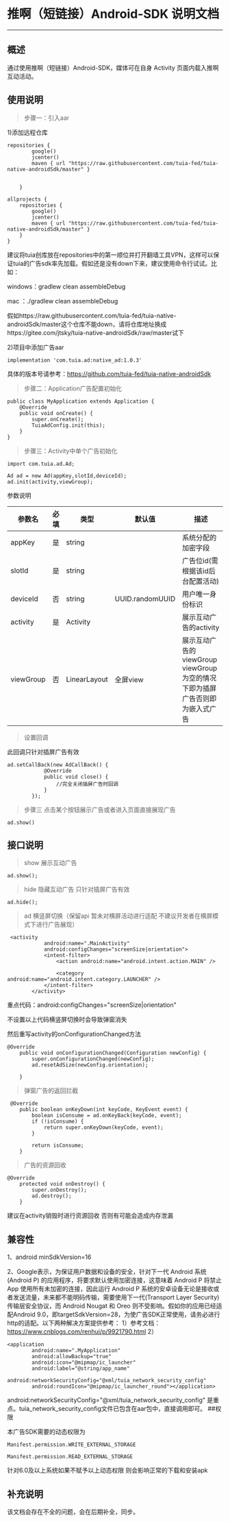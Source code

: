 # 推啊（短链接）Android-SDK 说明文档

---

## 概述

通过使用推啊（短链接）Android-SDK，媒体可在自身 Activity 页面内载入推啊互动活动。

## 使用说明

> 步骤一：引入aar

1)添加远程仓库
```
repositories {
        google()
        jcenter()
        maven { url "https://raw.githubusercontent.com/tuia-fed/tuia-native-androidSdk/master" }
      

    }
```
```
allprojects {
    repositories {
        google()
        jcenter()
        maven { url "https://raw.githubusercontent.com/tuia-fed/tuia-native-androidSdk/master" }
    }
}
```

建议将tuia创库放在repositories中的第一顺位并打开翻墙工具VPN，这样可以保证tuia的广告sdk率先加载。假如还是没有down下来，建议使用命令行试试。比如：

windows：gradlew clean assembleDebug

mac ：./gradlew clean assembleDebug

假如https://raw.githubusercontent.com/tuia-fed/tuia-native-androidSdk/master这个仓库不能down，请将仓库地址换成https://gitee.com/jtsky/tuia-native-androidSdk/raw/master试下

2)项目中添加广告aar
```
implementation 'com.tuia.ad:native_ad:1.0.3'
```
具体的版本号请参考：https://github.com/tuia-fed/tuia-native-androidSdk


> 步骤二：Application广告配置初始化
```
public class MyApplication extends Application {
    @Override
    public void onCreate() {
        super.onCreate();
        TuiaAdConfig.init(this);
    }
}
```

> 步骤三：Activity中单个广告初始化
```
import com.tuia.ad.Ad;

Ad ad = new Ad(appKey,slotId,deviceId);
ad.init(activity,viewGroup);
```

参数说明

| 参数名 | 必填 | 类型   | 默认值 |          描述               |
| ------ | :--: | ------ | --------- | ------------------ |
| appKey |  是  | string |  | 系统分配的加密字段 |
| slotId |  是  | string |  | 广告位id(需根据该id后台配置活动) |
| deviceId |  否  | string |  UUID.randomUUID | 用户唯一身份标识 |
| activity |  是  | Activity |   | 展示互动广告的activity |
| viewGroup |  否 | LinearLayout | 全屏view | 展示互动广告的viewGroup viewGroup为空的情况下即为插屏广告否则即为嵌入式广告 |

> 设置回调

此回调只针对插屏广告有效
```
ad.setCallBack(new AdCallBack() {
            @Override
            public void close() {
                //完全关闭插屏广告时回调
            }
        });
```


 

> 步骤三 点击某个按钮展示广告或者进入页面直接展现广告

```
ad.show()
```

## 接口说明

> show 展示互动广告

```
ad.show();
```

> hide 隐藏互动广告 只针对插屏广告有效

```
ad.hide();
```

> ad 横竖屏切换（保留api 暂未对横屏活动进行适配 不建议开发者在横屏模式下进行广告展现）

```
 <activity
            android:name=".MainActivity"
            android:configChanges="screenSize|orientation">
            <intent-filter>
                <action android:name="android.intent.action.MAIN" />

                <category android:name="android.intent.category.LAUNCHER" />
            </intent-filter>
        </activity>
```
重点代码：android:configChanges="screenSize|orientation"

不设置以上代码横竖屏切换时会导致弹窗消失

然后重写activity的onConfigurationChanged方法

```
@Override
    public void onConfigurationChanged(Configuration newConfig) {
        super.onConfigurationChanged(newConfig);
        ad.resetAdSize(newConfig.orientation);

    }
```


>弹窗广告的返回拦截
```
 @Override
    public boolean onKeyDown(int keyCode, KeyEvent event) {
        boolean isConsume = ad.onKeyBack(keyCode, event);
        if (!isConsume) {
            return super.onKeyDown(keyCode, event);
        }

        return isConsume;
    }
```

>广告的资源回收
```
@Override
    protected void onDestroy() {
        super.onDestroy();
        ad.destroy();
    }
```
建议在activity销毁时进行资源回收 否则有可能会造成内存泄漏

## 兼容性

1、android  minSdkVersion=16

2、Google表示，为保证用户数据和设备的安全，针对下一代 Android 系统(Android P) 的应用程序，将要求默认使用加密连接，这意味着 Android P 将禁止 App 使用所有未加密的连接，因此运行 Android P 系统的安卓设备无论是接收或者发送流量，未来都不能明码传输，需要使用下一代(Transport Layer Security)传输层安全协议，而 Android Nougat 和 Oreo 则不受影响。假如你的应用已经适配Android 9.0，即targetSdkVersion=28，为使广告SDK正常使用，请务必进行http的适配。以下两种解决方案提供参考：
1）参考文档：https://www.cnblogs.com/renhui/p/9921790.html
2）
```
<application
        android:name=".MyApplication"
        android:allowBackup="true"
        android:icon="@mipmap/ic_launcher"
        android:label="@string/app_name"
        android:networkSecurityConfig="@xml/tuia_network_security_config"
        android:roundIcon="@mipmap/ic_launcher_round"></application>
```
android:networkSecurityConfig="@xml/tuia_network_security_config" 是重点。tuia_network_security_config文件已包含在aar包中，直接调用即可。
##权限

本广告SDK需要的动态权限为
```
Manifest.permission.WRITE_EXTERNAL_STORAGE

Manifest.permission.READ_EXTERNAL_STORAGE
```
针对6.0及以上系统如果不赋予以上动态权限 则会影响正常的下载和安装apk

## 补充说明

该文档会存在不全的问题，会在后期补全，同步。
